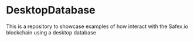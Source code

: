 # DesktopDatabase
This is a repository to showcase examples of how interact with the Safex.io blockchain using a desktop database
